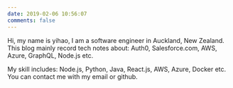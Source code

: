 ```yaml
---
date: 2019-02-06 10:56:07
comments: false
---
```


Hi, my name is yihao, I am a software engineer in Auckland, New Zealand. This blog mainly record tech notes about: Auth0, Salesforce.com, AWS, Azure, GraphQL, Node.js etc.  

My skill includes: Node.js, Python, Java, React.js, AWS, Azure, Docker etc. You can contact me with my email or github.  
